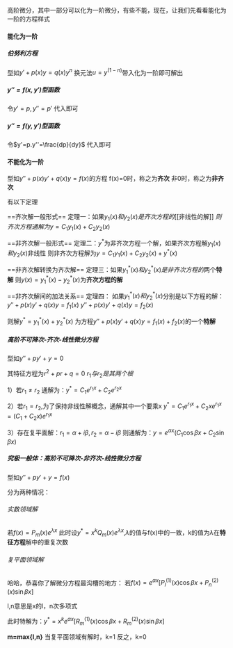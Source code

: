 高阶微分，其中一部分可以化为一阶微分，有些不能，现在，让我们先看看能化为一阶的方程样式
#### 能化为一阶
##### 伯努利方程
型如$y'+p(x)y=q(x)y^n$
换元法$u=y^(1-n)$带入化为一阶即可解出

##### $y''=f(x,y')$型函数
令$y'=p,y''=p'$
代入即可

##### $y''=f(y,y')$型函数
令$y'=p.y''=\frac{dp}{dy}$
代入即可



#### 不能化为一阶
型如$y''+p(x)y'+q(x)y=f(x)$的方程
f(x)=0时，称之为**齐次**
非0时，称之为**非齐次**

有以下定理

==齐次解一般形式==
定理一：如果$y_{1}(x)和y_{2}(x)是齐次方程的$[[非线性的解]]
$则齐次方程通解为y=C_{1}y_{1}(x)+C_{2}y_{2}(x)$

==非齐次解一般形式==
定理二：$y^*$为非齐次方程一个解，如果齐次方程解$y_{1}(x)和y_{2}(x)$非线性
则非齐次方程解为$y=C_{1}y_{1}(x)+C_{2}y_{2}(x)+y^*(x)$

==非齐次解转换为齐次解==
定理三：如果$y^*_{1}(x)和y^*_{2}(x)是非齐次方程的$两个**特解**
则$y(x)=y^*_{1}(x)-y^*_{2}(x)$为**齐次方程的解**

==非齐次解间的加法关系==
定理四：
如果$y^*_{1}(x)和y^*_{2}(x)$分别是以下方程的解：
$y''+p(x)y'+q(x)y=f_{1}(x)$
$y''+p(x)y'+q(x)y=f_{2}(x)$

则解$y^*=y^*_{1}(x)+y^*_{2}(x)$
为方程$y''+p(x)y'+q(x)y=f_{1}(x)+f_{2}(x)$的一个**特解**

##### 高阶不可降次-齐次-线性微分方程
型如$y''+py'+y=0$

其特征方程为$r^2+pr+q=0$
$r_{1}与r_{2}是其两个根$



1）若$r_{1}\neq r_{2}$
通解为：$y^*=C_{1}e^{r_{1}x}+C_{2}e^{r_{2}x}$

2）若$r_{1}=r_{2}$,为了保持非线性解概念，通解其中一个要乘x
$y^*=C_{1}e^{r_{1}x}+C_{2}xe^{r_{1}x}=(C_{1}+C_{2}x)e^{r_{1}x}$

3）存在复平面解：$r_{1}=\alpha+i\beta,r_{2}=\alpha-i\beta$
则通解为：$y=e^{\alpha x}(C_{1}\cos \beta x+C_{2}\sin \beta x)$


##### 究极一般体：高阶不可降次-非齐次-线性微分方程
型如$y''+py'+y=f(x)$

分为两种情况：

###### 实数领域解
若$f(x)=P_{m}(x)e^{\lambda x}$
此时设$y^*=x^kQ_{m}(x)e^{\lambda x}$,$\lambda$的值与f(x)中的一致，k的值为$\lambda$在**特征方程**解中的重复次数


###### 复平面领域解
哈哈，恭喜你了解微分方程最沟槽的地方：
若$f(x)=e^{\alpha x}[P^{(1)}_{l}(x)\cos \beta x+P^{(2)}_{n}(x)\sin \beta x]$

l,n意思是x的l，n次多项式

此时特解为：$y^*=x^ke^{\alpha x}[R^{(1)}_{m}(x)\cos \beta x+R^{(2)}_{m}(x)\sin \beta x]$

**m=max{l,n}**
当复平面领域有解时，k=1
反之，k=0